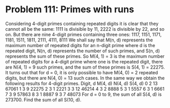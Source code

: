 # Problem 111: Primes with runs
Considering 4-digit primes containing repeated digits it is clear that
they cannot all be the same: 1111 is divisible by 11, 2222 is divisible
by 22, and so on. But there are nine 4-digit primes containing three
ones: 1117, 1151, 1171, 1181, 1511, 1811, 2111, 4111, 8111 We shall say
that M(n, d) represents the maximum number of repeated digits for an
n-digit prime where d is the repeated digit, N(n, d) represents the
number of such primes, and S(n, d) represents the sum of these primes.
So M(4, 1) = 3 is the maximum number of repeated digits for a 4-digit
prime where one is the repeated digit, there are N(4, 1) = 9 such
primes, and the sum of these primes is S(4, 1) = 22275. It turns out
that for d = 0, it is only possible to have M(4, 0) = 2 repeated digits,
but there are N(4, 0) = 13 such cases. In the same way we obtain the
following results for 4-digit primes. Digit, d M(4, d) N(4, d) S(4, d) 0
2 13 67061 1 3 9 22275 2 3 1 2221 3 3 12 46214 4 3 2 8888 5 3 1 5557 6 3
1 6661 7 3 9 57863 8 3 1 8887 9 3 7 48073 For d = 0 to 9, the sum of all
S(4, d) is 273700. Find the sum of all S(10, d).
